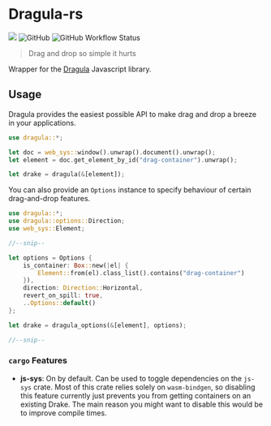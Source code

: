# Dragula-rs

[![](http://meritbadge.herokuapp.com/dragula)](https://crates.io/crates/dragula)
![GitHub](https://img.shields.io/github/license/Xavientois/dragula-rs)
![GitHub Workflow Status](https://github.com/Xavientois/dragula-rs/workflows/tests/badge.svg)

> Drag and drop so simple it hurts

Wrapper for the [Dragula](https://bevacqua.github.io/dragula/) Javascript library.

## Usage
Dragula provides the easiest possible API to make drag and drop a breeze in your
applications.
```rust
use dragula::*;

let doc = web_sys::window().unwrap().document().unwrap();
let element = doc.get_element_by_id("drag-container").unwrap();

let drake = dragula(&[element]);

```

You can also provide an `Options` instance to specify
behaviour of certain drag-and-drop features.
```rust
use dragula::*;
use dragula::options::Direction;
use web_sys::Element;

//--snip--

let options = Options {
    is_container: Box::new(|el| {
        Element::from(el).class_list().contains("drag-container")
    }),
    direction: Direction::Horizontal,
    revert_on_spill: true,
    ..Options::default()
};

let drake = dragula_options(&[element], options);

//--snip--

```

### `cargo` Features
- **js-sys**: On by default. Can be used to toggle dependencies on the `js-sys`
  crate. Most of this crate relies solely on `wasm-bindgen`, so disabling this
  feature currently just prevents you from getting containers on an existing
  Drake. The main reason you might want to disable this would be to improve compile
  times.

